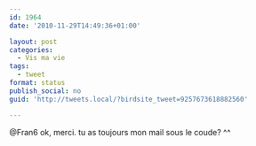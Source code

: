 ```yaml
---
id: 1964
date: '2010-11-29T14:49:36+01:00'

layout: post
categories:
  - Vis ma vie
tags:
  - tweet
format: status
publish_social: no
guid: 'http://tweets.local/?birdsite_tweet=9257673618882560'

---
```


@Fran6 ok, merci. tu as toujours mon mail sous le coude? ^^
